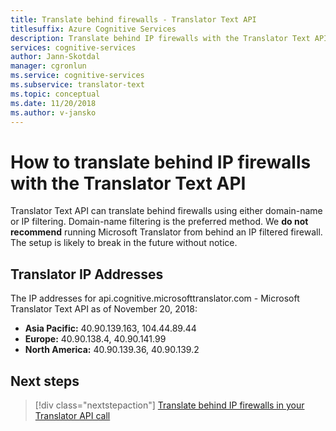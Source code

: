 ```yaml
---
title: Translate behind firewalls - Translator Text API
titlesuffix: Azure Cognitive Services
description: Translate behind IP firewalls with the Translator Text API.
services: cognitive-services
author: Jann-Skotdal
manager: cgronlun
ms.service: cognitive-services
ms.subservice: translator-text
ms.topic: conceptual
ms.date: 11/20/2018
ms.author: v-jansko
---
```


# How to translate behind IP firewalls with the Translator Text API

Translator Text API can translate behind firewalls using either domain-name or IP filtering. Domain-name filtering is the preferred method. We **do not recommend** running Microsoft Translator from behind an IP filtered firewall. The setup is likely to break in the future without notice. 

## Translator IP Addresses
The IP addresses for api.cognitive.microsofttranslator.com - Microsoft Translator Text API as of November 20, 2018:

* **Asia Pacific:** 40.90.139.163, 104.44.89.44
* **Europe:** 40.90.138.4, 40.90.141.99
* **North America:** 40.90.139.36, 40.90.139.2


## Next steps
> [!div class="nextstepaction"]
> [Translate behind IP firewalls in your Translator API call](reference/v3-0-translate.md)
